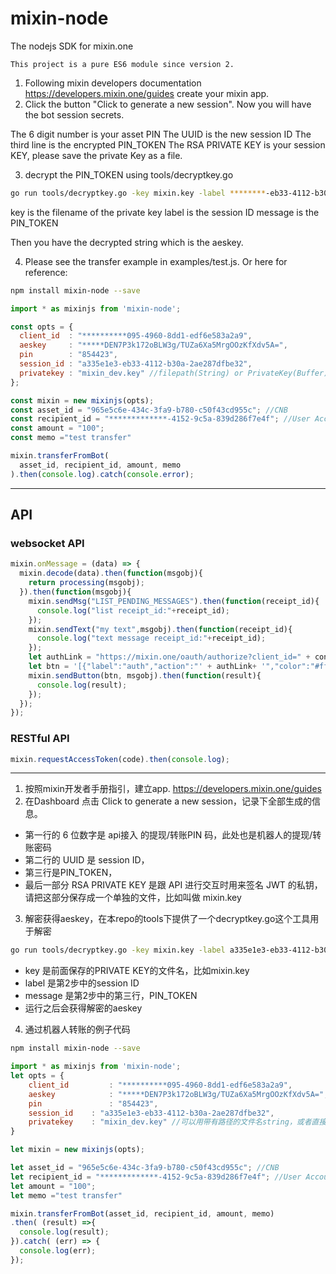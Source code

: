 # mixin-node
The nodejs SDK for mixin.one

`This project is a pure ES6 module since version 2.`

1. Following mixin developers documentation https://developers.mixin.one/guides create your mixin app.
2. Click the button "Click to generate a new session". Now you will have the bot session secrets.

The 6 digit number is your asset PIN
The UUID is the new session ID
The third line is the encrypted PIN_TOKEN
The RSA PRIVATE KEY is your session KEY, please save the private Key as a file.

3. decrypt the PIN_TOKEN using tools/decryptkey.go

```bash
go run tools/decryptkey.go -key mixin.key -label ********-eb33-4112-b30a-2ae287dfbe32 -message **********OIGnELd1XnAF...W4lFKnA/WEKkIwkzEM=
```

key is the filename of the private key
label is the session ID
message is the PIN_TOKEN

Then you have the decrypted string which is the aeskey.


4. Please see the transfer example in examples/test.js. Or here for reference:
```bash
npm install mixin-node --save
```

```javascript
import * as mixinjs from 'mixin-node';

const opts = {
  client_id  : "**********095-4960-8dd1-edf6e583a2a9",
  aeskey     : "*****DEN7P3k172oBLW3g/TUZa6Xa5MrgOOzKfXdv5A=",
  pin        : "854423",
  session_id : "a335e1e3-eb33-4112-b30a-2ae287dfbe32",
  privatekey : "mixin_dev.key" //filepath(String) or PrivateKey(Buffer)
};

const mixin = new mixinjs(opts);
const asset_id = "965e5c6e-434c-3fa9-b780-c50f43cd955c"; //CNB
const recipient_id = "*************-4152-9c5a-839d286f7e4f"; //User Account ID
const amount = "100";
const memo ="test transfer"

mixin.transferFromBot(
  asset_id, recipient_id, amount, memo
).then(console.log).catch(console.error);
```
-----------
## API

### websocket API
```javascript
mixin.onMessage = (data) => {
  mixin.decode(data).then(function(msgobj){
    return processing(msgobj);
  }).then(function(msgobj){
    mixin.sendMsg("LIST_PENDING_MESSAGES").then(function(receipt_id){
      console.log("list receipt_id:"+receipt_id);
    });
    mixin.sendText("my text",msgobj).then(function(receipt_id){
      console.log("text message receipt_id:"+receipt_id);
    });
    let authLink = "https://mixin.one/oauth/authorize?client_id=" + config.mixin.client_id + "&scope=PROFILE:READ";
    let btn = '[{"label":"auth","action":"' + authLink+ '","color":"#ff0033"}]'
    mixin.sendButton(btn, msgobj).then(function(result){
      console.log(result);
    });
  });
});
```

### RESTful API
```javascript
mixin.requestAccessToken(code).then(console.log);
```

-----------

1. 按照mixin开发者手册指引，建立app. https://developers.mixin.one/guides
2. 在Dashboard 点击 Click to generate a new session，记录下全部生成的信息。

- 第一行的 6 位数字是 api接入 的提现/转账PIN 码，此处也是机器人的提现/转账密码
- 第二行的 UUID 是 session ID，
- 第三行是PIN_TOKEN，
- 最后一部分 RSA PRIVATE KEY 是跟 API 进行交互时用来签名 JWT 的私钥，请把这部分保存成一个单独的文件，比如叫做 mixin.key

3. 解密获得aeskey，在本repo的tools下提供了一个decryptkey.go这个工具用于解密

```bash
go run tools/decryptkey.go -key mixin.key -label a335e1e3-eb33-4112-b30a-2ae287dfbe32 -message **********OIGnELd1XnAF...W4lFKnA/WEKkIwkzEM=
```

- key 是前面保存的PRIVATE KEY的文件名，比如mixin.key
- label 是第2步中的session ID
- message 是第2步中的第三行，PIN_TOKEN
- 运行之后会获得解密的aeskey

4. 通过机器人转账的例子代码

```bash
npm install mixin-node --save
```

```javascript
import * as mixinjs from 'mixin-node';
let opts = {
    client_id         : "**********095-4960-8dd1-edf6e583a2a9",
    aeskey            : "*****DEN7P3k172oBLW3g/TUZa6Xa5MrgOOzKfXdv5A=",
    pin               : "854423",
    session_id    : "a335e1e3-eb33-4112-b30a-2ae287dfbe32",
    privatekey    : "mixin_dev.key" //可以用带有路径的文件名string，或者直接传入Buffer
}

let mixin = new mixinjs(opts);

let asset_id = "965e5c6e-434c-3fa9-b780-c50f43cd955c"; //CNB
let recipient_id = "*************-4152-9c5a-839d286f7e4f"; //User Account ID
let amount = "100";
let memo ="test transfer"

mixin.transferFromBot(asset_id, recipient_id, amount, memo)
.then( (result) =>{
  console.log(result);
}).catch( (err) => {
  console.log(err);
});
```
